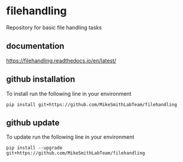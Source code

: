 # filehandling
Repository for basic file handling tasks

## documentation
https://filehandling.readthedocs.io/en/latest/

## github installation
To install run the following line in your environment

    pip install git+https://github.com/MikeSmithLabTeam/filehandling

## github update
To update run the following line in your environment

    pip install --upgrade git+https://github.com/MikeSmithLabTeam/filehandling
